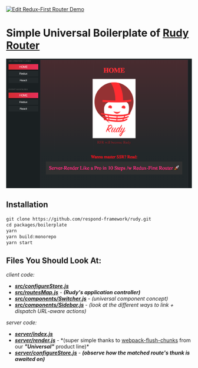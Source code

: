 <a href="https://codesandbox.io/s/github/faceyspacey/redux-first-router-codesandbox" target="_blank">
  <img alt="Edit Redux-First Router Demo" src="https://codesandbox.io/static/img/play-codesandbox.svg">
</a>

# Simple Universal Boilerplate of [Rudy Router](https://github.com/respond-framework/rudy)

![redux-first-router-demo screenshot](./screenshot.png)


## Installation

```
git clone https://github.com/respond-framework/rudy.git
cd packages/boilerplate
yarn
yarn build:monorepo
yarn start
```

## Files You Should Look At:

_client code:_

- [**_src/configureStore.js_**](./src/configureStore.js)
- [**_src/routesMap.js_**](./src/routesMap.js) - **_(Rudy's application controller)_**
- [**_src/components/Switcher.js_**](./src/components/Switcher.js) - _(universal
  component concept)_
- [**_src/components/Sidebar.js_**](./src/components/Sidebar.js) - _(look at the
  different ways to link + dispatch URL-aware actions)_

_server code:_

- [**_server/index.js_**](./server/index.js)
- [**_server/render.js_**](./server/render.js) - \*(super simple thanks to
  [webpack-flush-chunks](https://github.com/faceyspacey/webpack-flush-chunks)
  from our **_"Universal"_** product line)\*
- [**_server/configureStore.js_**](./server/configureStore.js) - **_(observe how
  the matched route's thunk is awaited on)_**

